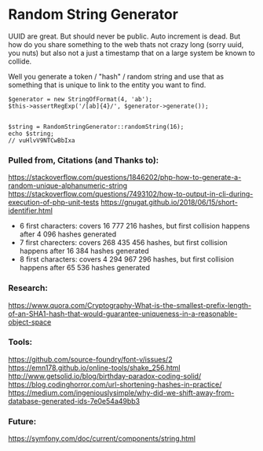 # Random String Generator

UUID are great. But should never be public.
Auto increment is dead.
But how do you share something to the web thats not crazy long (sorry uuid, you nuts) but also not a just a timestamp that on a large system be known to collide.

Well you generate a token / "hash" / random string and use that as something that is unique to link to the entity you want to find.

```
$generator = new StringOfFormat(4, 'ab');
$this->assertRegExp('/[ab]{4}/', $generator->generate());


$string = RandomStringGenerator::randomString(16);
echo $string;
// vuHlvV9NTCwBbIxa
```


### Pulled from, Citations (and Thanks to):
https://stackoverflow.com/questions/1846202/php-how-to-generate-a-random-unique-alphanumeric-string
https://stackoverflow.com/questions/7493102/how-to-output-in-cli-during-execution-of-php-unit-tests
https://gnugat.github.io/2018/06/15/short-identifier.html

* 6 first characters: covers 16 777 216 hashes, but first collision happens after 4 096 hashes generated
* 7 first charecters: covers 268 435 456 hashes, but first collision happens after 16 384 hashes generated
* 8 first characters: covers 4 294 967 296 hashes, but first collision happens after 65 536 hashes generated

### Research:
https://www.quora.com/Cryptography-What-is-the-smallest-prefix-length-of-an-SHA1-hash-that-would-guarantee-uniqueness-in-a-reasonable-object-space

### Tools:
https://github.com/source-foundry/font-v/issues/2
https://emn178.github.io/online-tools/shake_256.html
http://www.getsolid.io/blog/birthday-paradox-coding-solid/
https://blog.codinghorror.com/url-shortening-hashes-in-practice/
https://medium.com/ingeniouslysimple/why-did-we-shift-away-from-database-generated-ids-7e0e54a49bb3

### Future:
https://symfony.com/doc/current/components/string.html
